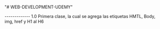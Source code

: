 "# WEB-DEVELOPMENT-UDEMY"

*-------------*
1.0 Primera clase, la cual se agrega las etiquetas
HMTL, Body, img, href y H1 al H6
